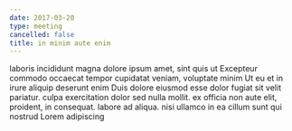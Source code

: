 ```yaml
---
date: 2017-03-20
type: meeting
cancelled: false
title: in minim aute enim
---
```

laboris incididunt magna dolore ipsum amet, sint quis ut Excepteur commodo occaecat tempor cupidatat veniam, voluptate minim Ut eu et in irure aliquip deserunt enim Duis dolore eiusmod esse dolor fugiat sit velit pariatur. culpa exercitation dolor sed nulla mollit. ex officia non aute elit, proident, in consequat. labore ad aliqua. nisi ullamco in ea cillum sunt qui nostrud Lorem adipiscing